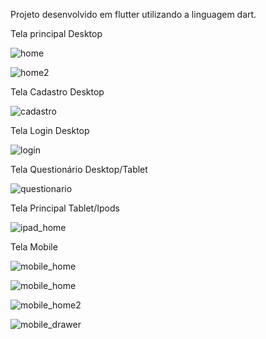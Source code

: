 Projeto desenvolvido em flutter utilizando a linguagem dart.


Tela principal Desktop

![home](https://user-images.githubusercontent.com/78436676/144412749-201c149a-27e7-4bea-a881-978db97bb95a.png)

![home2](https://user-images.githubusercontent.com/78436676/144412853-e5118558-8965-4b1f-b65a-398c16a190b1.png)

Tela Cadastro Desktop 

![cadastro](https://user-images.githubusercontent.com/78436676/144412918-144216aa-cdf5-439b-a5c7-8c63a1af58d7.png)

Tela Login Desktop

![login](https://user-images.githubusercontent.com/78436676/144412976-2ee2ba7c-f9b1-4422-a605-1b1d45868c99.png)

Tela Questionário Desktop/Tablet

![questionario](https://user-images.githubusercontent.com/78436676/144413253-f768cfac-8d10-4c6f-b703-08759d031b74.png)

Tela Principal Tablet/Ipods

![ipad_home](https://user-images.githubusercontent.com/78436676/144413054-4a9eb618-dcd1-4d4c-8a34-046e16cf6d0d.png)

Tela Mobile

![mobile_home](https://user-images.githubusercontent.com/78436676/144413307-390107f3-d7b2-47be-a93c-8b807458dc1b.png)

![mobile_home](https://user-images.githubusercontent.com/78436676/144413364-2a94ad84-de46-4406-bc15-6ee56363ecf3.png)

![mobile_home2](https://user-images.githubusercontent.com/78436676/144413389-47fa77b3-0fb4-4455-9f52-a01e97715c63.png)

![mobile_drawer](https://user-images.githubusercontent.com/78436676/144413416-cf16c37a-bb1f-400f-a184-f43117831d31.png)




